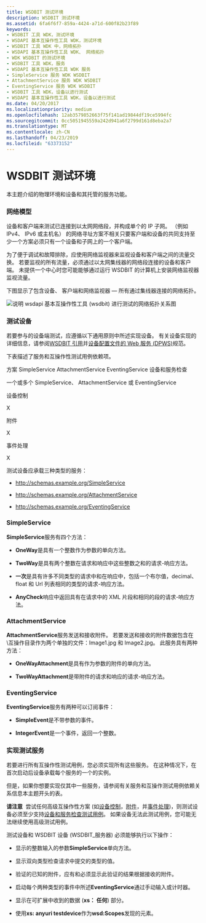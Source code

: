 ```yaml
---
title: WSDBIT 测试环境
description: WSDBIT 测试环境
ms.assetid: 6fa6f6f7-859a-4424-a71d-600f82b23f89
keywords:
- WSDBIT 工具 WDK，测试环境
- WSDAPI 基本互操作性工具 WDK，测试环境
- WSDBIT 工具 WDK 中，网络拓扑
- WSDAPI 基本互操作性工具 WDK、 网络拓扑
- WDK WSDBIT 的测试环境
- WSDBIT 工具 WDK，服务
- WSDAPI 基本互操作性工具 WDK 服务
- SimpleService 服务 WDK WSDBIT
- AttachmentService 服务 WDK WSDBIT
- EventingService 服务 WDK WSDBIT
- WSDBIT 工具 WDK，设备以进行测试
- WSDAPI 基本互操作性工具 WDK，设备以进行测试
ms.date: 04/20/2017
ms.localizationpriority: medium
ms.openlocfilehash: 12ab3579852663f75f141ad19844df19ce5994fc
ms.sourcegitcommit: 0cc5051945559a242d941a6f2799d161d8eba2a7
ms.translationtype: MT
ms.contentlocale: zh-CN
ms.lasthandoff: 04/23/2019
ms.locfileid: "63373152"
---
```

# <a name="wsdbit-testing-environment"></a>WSDBIT 测试环境


本主题介绍的物理环境和设备和其托管的服务功能。

### <a name="span-idnetworkmodelspanspan-idnetworkmodelspannetwork-model"></a><span id="network_model"></span><span id="NETWORK_MODEL"></span>网络模型

设备和客户端来测试已连接到以太网网络段，并构成单个的 IP 子网。 （例如 IPv4、 IPv6 或主机名） 的网络寻址方案不相关只要客户端和设备的共同支持至少一个方案必须只有一个设备和子网上的一个客户端。

为了便于调试和故障排除，应使用网络监视器来监视设备和客户端之间的流量交换。 若要监视的所有流量，必须通过以太网集线器的网络段连接的设备和客户端。 未提供一个中心时您可能能够通过运行 WSDBIT 的计算机上安装网络监视器监视流量。

下图显示了包含设备、 客户端和网络监视器 — 所有通过集线器连接的网络拓扑。

![说明 wsdapi 基本互操作性工具 (wsdbit) 进行测试的网络拓扑关系图](images/wsdbit1.png)

### <a name="span-idtestdevicespanspan-idtestdevicespantest-device"></a><span id="test_device"></span><span id="TEST_DEVICE"></span>测试设备

若要参与的设备端测试，应遵循以下通用原则中所述实现设备。 有关设备实现的详细信息，请参阅[WSDBIT 引用](wsdbit-reference.md)并[设备配置文件的 Web 服务 (DPWS)](https://go.microsoft.com/fwlink/p/?linkid=163864)规范。

下表描述了服务和互操作性测试用例依赖项。

方案 SimpleService AttachmentService EventingService 设备和服务检查

一个或多个 SimpleService、 AttachmentService 或 EventingService

设备控制

X

附件

X

事件处理

X

 

测试设备应承载三种类型的服务：

-   http://schemas.example.org/SimpleService

-   http://schemas.example.org/AttachmentService

-   http://schemas.example.org/EventingService

### <a name="span-idsimpleservicespanspan-idsimpleservicespansimpleservice"></a><span id="simpleservice"></span><span id="SIMPLESERVICE"></span>SimpleService

**SimpleService**服务有四个方法：

-   **OneWay**是具有一个整数作为参数的单向方法。

-   **TwoWay**是具有两个整数在请求和响应中这些整数之和的请求-响应方法。

-   **一次**是具有许多不同类型的请求中和在响应中，包括一个布尔值，decimal、 float 和 Url 列表相同的类型的请求-响应方法。

-   **AnyCheck**响应中返回具有在请求中的 XML 片段和相同的段的请求-响应方法。

### <a name="span-idattachmentservicespanspan-idattachmentservicespanattachmentservice"></a><span id="attachmentservice"></span><span id="ATTACHMENTSERVICE"></span>AttachmentService

**AttachmentService**服务发送和接收附件。 若要发送和接收的附件数据包含在\\互操作目录作为两个单独的文件：Image1.jpg 和 Image2.jpg。 此服务具有两种方法：

-   **OneWayAttachment**是具有作为参数的附件的单向方法。

-   **TwoWayAttachment**是带附件的请求和响应的请求-响应方法。

### <a name="span-ideventingservicespanspan-ideventingservicespaneventingservice"></a><span id="eventingservice"></span><span id="EVENTINGSERVICE"></span>EventingService

**EventingService**服务有两种可以订阅事件：

-   **SimpleEvent**是不带参数的事件。

-   **IntegerEvent**是一个事件，返回一个整数。

### <a name="span-idimplementingtestservicesspanspan-idimplementingtestservicesspanimplementing-test-services"></a><span id="implementing_test_services"></span><span id="IMPLEMENTING_TEST_SERVICES"></span>实现测试服务

若要进行所有互操作性测试用例，您必须实现所有这些服务。 在这种情况下，在首次启动后设备承载每个服务的一个的实例。

但是，如果你想要实现仅其中一些服务，请参阅有关服务和互操作测试用例依赖关系信息本主题开头的表。

**请注意**  尝试任何高级互操作性方案 (如[设备控制](device-control-scenarios.md)，[附件](attachments-scenarios.md)，并[事件处理](eventing-scenarios.md))，则测试设备必须至少支持[设备和服务检查测试用例](device-and-service-inspection-scenarios.md)。 如果设备无法此测试用例，您可能无法继续使用高级测试用例。

 

测试设备和 WSDBIT 设备 (WSDBIT\_服务器) 必须能够执行以下操作：

-   显示的整数输入的参数**SimpleService**单向方法。

-   显示双向类型检查请求中提交的类型的值。

-   验证的已知的附件，应有和必须显示此验证的结果根据接收的附件。

-   启动每个两种类型的事件中所述**EventingService**通过手动输入或计时器。

-   显示在可扩展中收到的数据 (**xs： 任何**) 部分。

-   使用**xs: anyuri testdevice**作为**wsd:Scopes**发现的元素。

 

 





